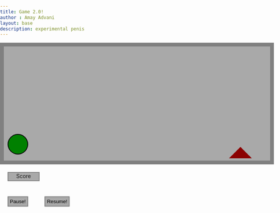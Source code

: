 ```yaml
---
title: Game 2.0!
author : Amay Advani
layout: base
description: experimental penis
---
```


<html>
  <head>
    <title>JS Tutorial Game</title>
    <style>
      body {
        padding: 0;
        margin: 0;
      }
      .game {
        width: 700px;
        height: 300px;
        border: 10px solid grey;
        background-color: darkgrey;
        float: middle;
      }
      .chara {
        width: 50px;
        height: 50px;
        background-color: green;
        border-radius: 50%;
        display: incline-block;
        position: relative;
        top: 220px;
        margin: 10px;
        border: 2px solid black;
      }
      .animate {
        animation: jump 1000ms;
      }
      @keyframes jump {
        0% {
          top: 220px;
        }
        50% {
          top: 150px;
        }
        100% {
          top: 220px;
        }
      }
      @keyframes obstacle {
        0% {
          left: 610px;
        }
        100% {
          left: -30px;
        }
      }
      @keyframes obstacle2 {
        0% {
          left: 610px;
        }
        100% {
          left: -20px;
        }
      }
      .obstacle {
        border-left: 30px solid transparent;
        border-right: 30px solid transparent;
        border-bottom: 30px solid darkred;
        border-top: 30px solid transparent;
        display: inline-block;
        position: relative;
        top: 140px;
        left: 610px;
        margin: 10px;
      }
      .obstacle-animate {
        animation: obstacle 1500ms infinite linear;
      }
      .obstacle2 {
        width: 30px;
        height: 70px;
        position: relative;
        top: 130px;
        left: 610px;
        margin: 10px;
        animation: obstacle2 2000ms infinite linear;
        display: inline-block;
      }
      .hidden {
        display: none;
      }
      .score {
        width: 80px;
        height: 20px;
        background-color: darkgrey;
        border: 2px solid grey;
        margin: 20px;
        text-align: center;
      }
      .button {
        background-color: darkgrey !important;
        border: 2px solid grey;
        margin: 20px;
        text-align: center;
        padding: 4px;
      }
    </style>
  </head>
  <body id="body">
    <div class="game" id="game">
      <div class="chara" id="chara"></div>
      <div class="obstacle obstacle-animate" id="obstacle"></div>
      <div class="obstacle2 obstacle-animate" id="obstacle2"></div>
    </div>
    <div class="score" id="score">Score</div>
    <button onclick="pause()" class="button" id="pause">Pause!</button>
    <button onclick="resume()" class="button" id="resume">Resume!</button>
  </body>
  <script>
    document.getElementById("body").onkeydown = function (e) {
      if (e.code === "Space") jump();
      return;
    };
    var chara = document.getElementById("chara");
    var obstacle = document.getElementById("obstacle");
    var obstacle2 = document.getElementById("obstacle2");
    var score = 0;
    function jump(e) {
      console.log(e);
      score = score + 1;
      document.getElementById("score").innerHTML = "Score: " + score;
      chara.classList.add("animate");
      setTimeout(function () {
        chara.classList.remove("animate");
      }, 1000);
    }
    function check() {
      if (
        parseInt(getComputedStyle(chara).top) > 200 &&
        parseInt(getComputedStyle(obstacle).left) < 50
      ) {
        alert("You lose, loser!");
        score = 0;
        document.getElementById("score").innerHTML = "score: " + score;
      }
    }
    setInterval(check, 100);
    function pause() {
      obstacle.classList.remove("obstacle-animate");
    }
    function resume() {
      obstacle.classList.add("obstacle-animate");
    }
    if (score % 2 !== 0) {
      obstacle.classList.add("hidden");
      obstacle2.classList.remove("hidden");
    } else{
      obstacle.classList.remove("hidden");
      obstacle2.classList.add("hidden");
    }
  </script>
</html>
